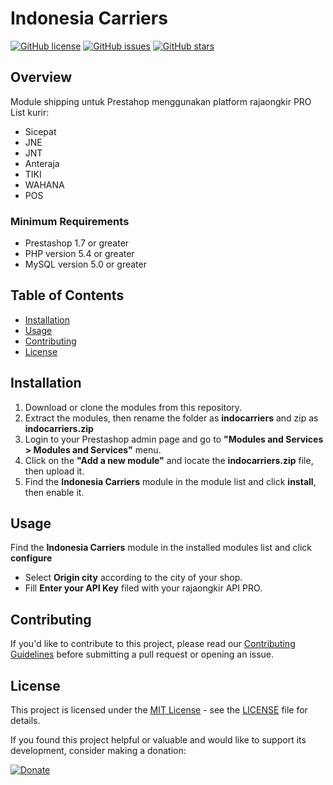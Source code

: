 # Indonesia Carriers

[![GitHub license](https://img.shields.io/github/license/tjeperi/indocarriers)](https://github.com/tjeperi/indocarriers/blob/main/LICENSE)
[![GitHub issues](https://img.shields.io/github/issues/tjeperi/indocarriers)](https://github.com/tjeperi/indocarriers/issues)
[![GitHub stars](https://img.shields.io/github/stars/tjeperi/indocarriers)](https://github.com/tjeperi/indocarriers/stargazers)

## Overview

Module shipping untuk Prestahop menggunakan platform rajaongkir PRO
List kurir:
- Sicepat
- JNE
- JNT
- Anteraja
- TIKI
- WAHANA
- POS

### Minimum Requirements

* Prestashop 1.7 or greater
* PHP version 5.4 or greater
* MySQL version 5.0 or greater

## Table of Contents

- [Installation](#installation)
- [Usage](#usage)
- [Contributing](#contributing)
- [License](#license)

## Installation

1. Download or clone the modules from this repository.
2. Extract the modules, then rename the folder as **indocarriers** and zip as **indocarriers.zip**
3. Login to your Prestashop admin page and go to **"Modules and Services > Modules and Services"** menu.
4. Click on the **"Add a new module"** and locate the **indocarriers.zip** file, then upload it.
5. Find the **Indonesia Carriers** module in the module list and click **install**, then enable it.

## Usage

Find the **Indonesia Carriers** module in the installed modules list and click **configure**
* Select **Origin city** according to the city of your shop.
* Fill **Enter your API Key** filed with your rajaongkir API PRO.

## Contributing

If you'd like to contribute to this project, please read our [Contributing Guidelines](CONTRIBUTING.md) before submitting a pull request or opening an issue.

## License

This project is licensed under the [MIT License](https://opensource.org/licenses/MIT) - see the [LICENSE](LICENSE) file for details.


If you found this project helpful or valuable and would like to support its development, consider making a donation:

[![Donate](https://img.shields.io/badge/Donate-PayPal-blue.svg)](https://www.paypal.com/paypalme/CEriGandari)

